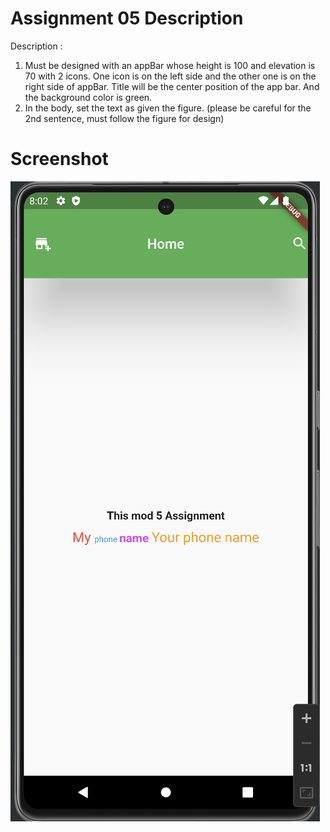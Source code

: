 # Assignment 05 Description

Description :
1. Must be designed with an appBar whose height is 100 and elevation is 70 with 2 icons. One icon is on the left side and the other one is on the right side of appBar. Title will be the center position of the app bar. And the background color is green.
2. In the body, set the text as given the figure.
   (please be careful for the 2nd sentence, must follow the figure for design)

# Screenshot
![Assignment05.png](Screenshot%2FAssignment05.png)